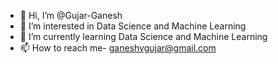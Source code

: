 - 👋 Hi, I’m @Gujar-Ganesh
- 👀 I’m interested in Data Science and Machine Learning
- 🌱 I’m currently learning  Data Science and Machine Learning
- 📫 How to reach me- ganeshvgujar@gmail.com

<!---
Gujar-Ganesh/Gujar-Ganesh is a ✨ special ✨ repository because its `README.md` (this file) appears on your GitHub profile.
You can click the Preview link to take a look at your changes.
--->
